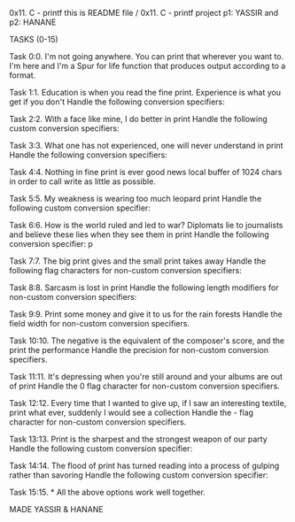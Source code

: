 0x11. C - printf
this is README file / 0x11. C - printf project
p1: YASSIR and p2: HANANE

TASKS (0-15)

Task 0:0. I'm not going anywhere. You can print that wherever you want to. I'm here and I'm a Spur for life
function that produces output according to a format.

Task 1:1. Education is when you read the fine print. Experience is what you get if you don't
Handle the following conversion specifiers:

Task 2:2. With a face like mine, I do better in print
Handle the following custom conversion specifiers:

Task 3:3. What one has not experienced, one will never understand in print
Handle the following conversion specifiers:

Task 4:4. Nothing in fine print is ever good news
local buffer of 1024 chars in order to call write as little as possible.

Task 5:5. My weakness is wearing too much leopard print
Handle the following custom conversion specifier:

Task 6:6. How is the world ruled and led to war? Diplomats lie to journalists and believe these lies when they see them in print
Handle the following conversion specifier: p

Task 7:7. The big print gives and the small print takes away
Handle the following flag characters for non-custom conversion specifiers:

Task 8:8. Sarcasm is lost in print
Handle the following length modifiers for non-custom conversion specifiers:

Task 9:9. Print some money and give it to us for the rain forests
Handle the field width for non-custom conversion specifiers.

Task 10:10. The negative is the equivalent of the composer's score, and the print the performance
Handle the precision for non-custom conversion specifiers.

Task 11:11. It's depressing when you're still around and your albums are out of print
Handle the 0 flag character for non-custom conversion specifiers.

Task 12:12. Every time that I wanted to give up, if I saw an interesting textile, print what ever, suddenly I would see a collection
Handle the - flag character for non-custom conversion specifiers.

Task 13:13. Print is the sharpest and the strongest weapon of our party
Handle the following custom conversion specifier:

Task 14:14. The flood of print has turned reading into a process of gulping rather than savoring
Handle the following custom conversion specifier:

Task 15:15. *
All the above options work well together. 

MADE YASSIR & HANANE
